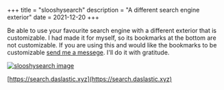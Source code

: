 +++
title = "slooshysearch"
description = "A different search engine exterior"
date = 2021-12-20
+++

Be able to use your favourite search engine with a different exterior that is customizable. I had made it for myself, so its bookmarks at the bottom are not customizable. If you are using this and would like the bookmarks to be customizable [send me a messege](/contact/). I'll do it with gratitude.

[![slooshysearch image](/pix/slooshysearch.png)](https://search.daslastic.xyz)

[https://search.daslastic.xyz](https://search.daslastic.xyz)
